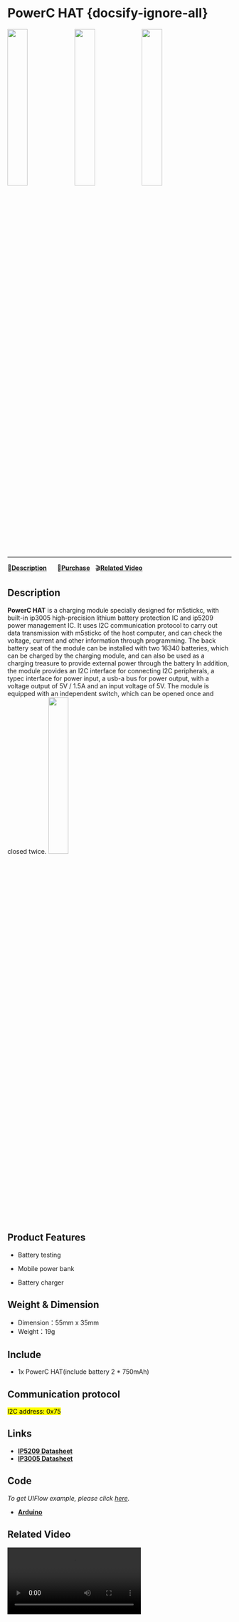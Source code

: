 # PowerC HAT {docsify-ignore-all}

<img src="assets\img\product_pics\hat\PowerC_hat\powerC_01.webp" width="30%"><img src="assets\img\product_pics\hat\PowerC_hat\powerC_02.webp" width="30%"><img src="assets\img\product_pics\hat\PowerC_hat\powerC_03.webp" width="30%">

***

:memo:**[Description](#Description)**&nbsp;&nbsp;&nbsp;&nbsp;&nbsp;&nbsp;🛒**[Purchase](https://m5stack.com/products/m5stickc-18650)**&nbsp;&nbsp;&nbsp;:clapper:**[Related Video](#Related-Video)**

## Description


**PowerC HAT** is a charging module specially designed for m5stickc, with built-in ip3005 high-precision lithium battery protection IC and ip5209 power management IC. It uses I2C communication protocol to carry out data transmission with m5stickc of the host computer, and can check the voltage, current and other information through programming. The back battery seat of the module can be installed with two 16340 batteries, which can be charged by the charging module, and can also be used as a charging treasure to provide external power through the battery In addition, the module provides an I2C interface for connecting I2C peripherals, a typec interface for power input, a usb-a bus for power output, with a voltage output of 5V / 1.5A and an input voltage of 5V. The module is equipped with an independent switch, which can be opened once and closed twice.
<img src="assets\img\product_pics\hat\PowerC_hat\powerC_04.webp" width="30%">

## Product Features

- Battery testing

- Mobile power bank

- Battery charger


## Weight & Dimension

- Dimension：55mm x 35mm
- Weight：19g

## Include

- 1x PowerC HAT(include battery 2 * 750mAh)

## Communication protocol

<mark>I2C address: 0x75</mark>


## Links

- **[IP5209 Datasheet](https://m5stack.oss-cn-shenzhen.aliyuncs.com/resource/docs/datasheet/hat/IP5209.pdf)**
- **[IP3005 Datasheet](https://m5stack.oss-cn-shenzhen.aliyuncs.com/resource/docs/datasheet/hat/IP3005-INJOINIC.pdf)**

## Code

*To get UIFlow example, please click [here](https://github.com/m5stack/M5-ProductExampleCodes/tree/master/Hat/PowerC/UIFlow).*

- **[Arduino](https://github.com/m5stack/M5-ProductExampleCodes/tree/master/Hat/PowerC/PowerC)**

## Related Video

<video class="video_size" controls>
    <source src="https://m5stack.oss-cn-shenzhen.aliyuncs.com/video/Product_example_video/HAT/PowerC_HAT.mp4" type="video/mp4">
</video>
